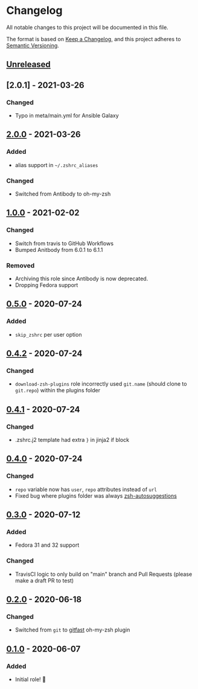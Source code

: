 # Changelog

All notable changes to this project will be documented in this file.

The format is based on [Keep a Changelog](https://keepachangelog.com/en/1.0.0/),
and this project adheres to [Semantic Versioning](https://semver.org/spec/v2.0.0.html).

## [Unreleased]

## [2.0.1] - 2021-03-26

### Changed

- Typo in meta/main.yml for Ansible Galaxy

## [2.0.0] - 2021-03-26

### Added

- alias support in `~/.zshrc_aliases`

### Changed

- Switched from Antibody to oh-my-zsh

## [1.0.0] - 2021-02-02

### Changed

- Switch from travis to GitHub Workflows
- Bumped Anitbody from 6.0.1 to 6.1.1

### Removed

- Archiving this role since Antibody is now deprecated.
- Dropping Fedora support

## [0.5.0] - 2020-07-24

### Added

- `skip_zshrc` per user option

## [0.4.2] - 2020-07-24

### Changed

- `download-zsh-plugins` role incorrectly used `git.name` (should clone to `git.repo`) within the plugins folder

## [0.4.1] - 2020-07-24

### Changed

- .zshrc.j2 template had extra `}` in jinja2 if block

## [0.4.0] - 2020-07-24

### Changed

- `repo` variable now has `user`, `repo` attributes instead of `url`
- Fixed bug where plugins folder was always [zsh-autosuggestions](https://github.com/iancleary/ansible-role-zsh/blob/15c3751c2b59bb212c4289284a0ed380c5a1745c/tasks/download-zsh-plugins.yml#L9)

## [0.3.0] - 2020-07-12

### Added

- Fedora 31 and 32 support

### Changed

- TravisCI logic to only build on "main" branch and Pull Requests (please make a draft PR to test)

## [0.2.0] - 2020-06-18

### Changed

- Switched from `git` to [gitfast](https://github.com/ohmyzsh/ohmyzsh/tree/master/plugins/gitfast) oh-my-zsh plugin

## [0.1.0] - 2020-06-07

### Added

- Initial role! 🚀

[Unreleased]: https://github.com/iancleary/ansible-role-zsh/compare/v2.0.1...HEAD
[2.0.0]: https://github.com/iancleary/ansible-role-zsh/releases/tag/v2.0.1
[2.0.0]: https://github.com/iancleary/ansible-role-zsh/releases/tag/v2.0.0
[1.0.0]: https://github.com/iancleary/ansible-role-zsh/releases/tag/v1.0.0
[0.5.0]: https://github.com/iancleary/ansible-role-zsh/releases/tag/v0.5.0
[0.4.2]: https://github.com/iancleary/ansible-role-zsh/releases/tag/v0.4.2
[0.4.1]: https://github.com/iancleary/ansible-role-zsh/releases/tag/v0.4.1
[0.4.0]: https://github.com/iancleary/ansible-role-zsh/releases/tag/v0.4.0
[0.3.0]: https://github.com/iancleary/ansible-role-zsh/releases/tag/v0.3.0
[0.2.0]: https://github.com/iancleary/ansible-role-zsh/releases/tag/v0.2.0
[0.1.0]: https://github.com/iancleary/ansible-role-zsh/releases/tag/v0.1.0
